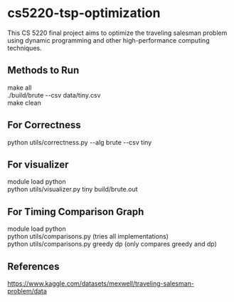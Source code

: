 # cs5220-tsp-optimization

This CS 5220 final project aims to optimize the traveling salesman problem using dynamic programming and other high-performance computing techniques.

## Methods to Run

make all  
./build/brute --csv data/tiny.csv  
make clean  

## For Correctness

python utils/correctness.py --alg brute --csv tiny  

## For visualizer

module load python  
python utils/visualizer.py tiny build/brute.out

## For Timing Comparison Graph

module load python  
python utils/comparisons.py (tries all implementations)  
python utils/comparisons.py greedy dp (only compares greedy and dp)  

## References

https://www.kaggle.com/datasets/mexwell/traveling-salesman-problem/data